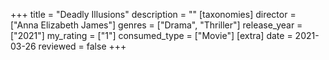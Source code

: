+++
title = "Deadly Illusions"
description = ""
[taxonomies]
director = ["Anna Elizabeth James"] 
genres = ["Drama", "Thriller"]
release_year = ["2021"]
my_rating = ["1"]
consumed_type = ["Movie"]
[extra]
date = 2021-03-26
reviewed = false
+++
